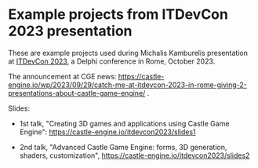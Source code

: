 # Example projects from ITDevCon 2023 presentation

These are example projects used during Michalis Kamburelis presentation at [ITDevCon 2023](https://www.itdevcon.it/en/), a Delphi conference in Rome, October 2023.

The announcement at CGE news: https://castle-engine.io/wp/2023/09/29/catch-me-at-itdevcon-2023-in-rome-giving-2-presentations-about-castle-game-engine/ .

Slides:

- 1st talk, "Creating 3D games and applications using Castle Game Engine": https://castle-engine.io/itdevcon2023/slides1

- 2nd talk, "Advanced Castle Game Engine: forms, 3D generation, shaders, customization", https://castle-engine.io/itdevcon2023/slides2
